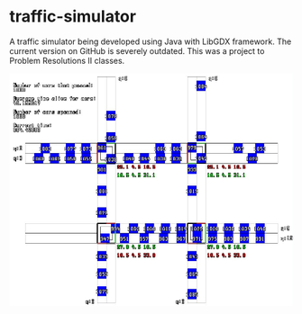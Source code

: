# traffic-simulator
A traffic simulator being developed using Java with LibGDX framework. The current version on GitHub is severely outdated. This was a project to Problem Resolutions II classes.

![](pictures/image.PNG)
